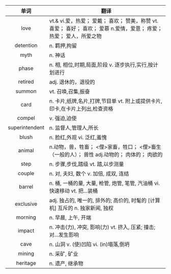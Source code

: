 |单词|翻译  |
|:--:|--| 
love	|vt.& vi.爱，热爱； 爱戴； 喜欢； 赞美，称赞 vt.喜爱； 喜好； 喜欢； 爱慕 n.爱情，爱意； 疼爱； 热爱； 爱人，所爱之物
detention	|n. 羁押,拘留
myth	|n. 神话
phase	|n. 相, 相位,时期,局面,阶段 v. 逐步执行,实行,按计划进行
retired	|adj. 退休的，退役的
summon	|vt. 召唤,召集,振奋
card	|n. 卡片,纸牌,名片,打牌,节目单 vt. 附上或提供卡片,印卡,在卡片上列出,检查资格
compel	|v. 强迫,迫使
superintendent	|n. 监督人,管理人,所长
blush	|n. 脸红,外观 vi. 泛红,羞愧
animal	|n.动物，兽，牲畜； <俚>家畜，牲口； <俚>畜生（一般的人）； 兽性 adj.动物的； 肉体的； 肉欲的
step	|n. 步骤,步伐,踏级 vt. 踏,以步测量
couple	|n. 对, 夫妇, 数个 v. 加倍, 成双, 连结
barrel	|n. 桶, 一桶的量, 大量, 枪管, 炮管, 笔管, 汽油桶 vi. 快速移动 vt. 把...装桶
exclusive	|adj. 独占的, 唯一的, 排外的; 高价的, 时髦的 [计算机] 互斥的 n. 独家新闻, 独权
morning	|n. 早晨, 上午, 开端
impact	|n. 冲击(力), 冲突, 影响(力) vt. 挤入, 压紧; 撞击; 对...发生影响
cave	|n. 山洞 v. (使)凹陷 vi. (in)塌落,倒坍
mining	|n. 采矿, 矿业
heritage	|n. 遗产, 继承物